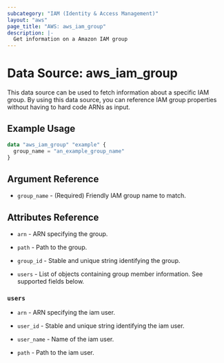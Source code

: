 ```yaml
---
subcategory: "IAM (Identity & Access Management)"
layout: "aws"
page_title: "AWS: aws_iam_group"
description: |-
  Get information on a Amazon IAM group
---
```


# Data Source: aws_iam_group

This data source can be used to fetch information about a specific
IAM group. By using this data source, you can reference IAM group
properties without having to hard code ARNs as input.

## Example Usage

```terraform
data "aws_iam_group" "example" {
  group_name = "an_example_group_name"
}
```

## Argument Reference

* `group_name` - (Required) Friendly IAM group name to match.

## Attributes Reference

* `arn` - ARN specifying the group.

* `path` - Path to the group.

* `group_id` - Stable and unique string identifying the group.

* `users` - List of objects containing group member information. See supported fields below.

### `users`

* `arn` - ARN specifying the iam user.

* `user_id` - Stable and unique string identifying the iam user.

* `user_name` - Name of the iam user.

* `path` - Path to the iam user.
